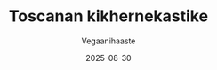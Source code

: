 ---
title: "Toscanan kikhernekastike"
image: "https://vegaanibotti.lauravuo.me/2025/08/2025-08-30_small.png"
date: 2025-08-30
receipt_url: "https://vegaanihaaste.fi/reseptit/toscanan-kikhernekastike"
author: "Vegaanihaaste"
---